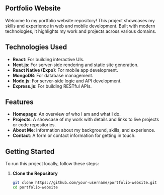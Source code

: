 ## Portfolio Website

Welcome to my portfolio website repository! This project showcases my skills and experience in web and mobile development. Built with modern technologies, it highlights my work and projects across various domains.

## Technologies Used

- **React**: For building interactive UIs.
- **Next.js**: For server-side rendering and static site generation.
- **React Native (Expo)**: For mobile app development.
- **MongoDB**: For database management.
- **Node.js**: For server-side logic and API development.
- **Express.js**: For building RESTful APIs.

## Features

- **Homepage**: An overview of who I am and what I do.
- **Projects**: A showcase of my work with details and links to live projects or code repositories.
- **About Me**: Information about my background, skills, and experience.
- **Contact**: A form or contact information for getting in touch.

## Getting Started

To run this project locally, follow these steps:

1. **Clone the Repository**

   ```bash
   git clone https://github.com/your-username/portfolio-website.git
   cd portfolio-website
